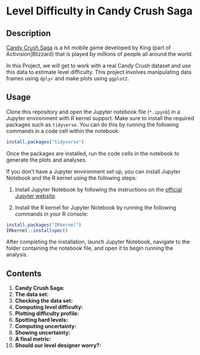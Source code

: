 # Level Difficulty in Candy Crush Saga
## Description
[Candy Crush Saga](https://www.king.com/game/candycrush) is a hit mobile game developed by King (part of Activision|Blizzard) that is played by millions of people all around the world.

In this Project, we will get to work with a real Candy Crush dataset and use this data to estimate level difficulty. This project involves manipulating data frames using `dplyr` and make plots using `ggplot2`.
## Usage
Clone this repository and open the Jupyter notebook file (`*.ipynb`) in a Jupyter environment with R kernel support. Make sure to install the required packages such as `tidyverse`. You can do this by running the following commands in a code cell within the notebook:
``` r
install.packages("tidyverse")
```
Once the packages are installed, run the code cells in the notebook to generate the plots and analyses.

If you don't have a Jupyter environment set up, you can install Jupyter Notebook and the R kernel using the following steps:

1. Install Jupyter Notebook by following the instructions on the [official Jupyter website](https://jupyter.org/install).

2. Install the R kernel for Jupyter Notebook by running the following commands in your R console:
``` r 
install.packages("IRkernel")
IRkernel::installspec()
```
After completing the installation, launch Jupyter Notebook, navigate to the folder containing the notebook file, and open it to begin running the analysis.
## Contents
1. **Candy Crush Saga:**
2. **The data set:**
3. **Checking the data set:**
4. **Computing level difficulty:**
5. **Plotting difficulty profile:**
6. **Spotting hard levels:**
7. **Computing uncertainty:**
8. **Showing uncertainty:**
9. **A final metric:**
10. **Should our level designer worry?:**